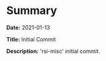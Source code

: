 # Summary

**Date:** 2021-01-13

**Title:** Initial Commit

**Description:**
'rsi-misc' initial commit.
